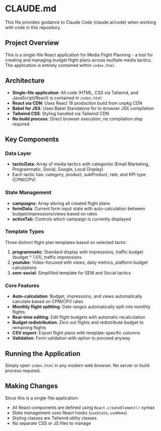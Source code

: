 # CLAUDE.md

This file provides guidance to Claude Code (claude.ai/code) when working with code in this repository.

## Project Overview

This is a single-file React application for Media Flight Planning - a tool for creating and managing budget flight plans across multiple media tactics. The application is entirely contained within `index.html`.

## Architecture

- **Single-file application**: All code (HTML, CSS via Tailwind, and JavaScript/React) is contained in `index.html`
- **React via CDN**: Uses React 18 production build from unpkg CDN
- **Babel for JSX**: Uses Babel Standalone for in-browser JSX compilation
- **Tailwind CSS**: Styling handled via Tailwind CDN
- **No build process**: Direct browser execution, no compilation step required

## Key Components

### Data Layer
- **tacticData**: Array of media tactics with categories (Email Marketing, Programmatic, Social, Google, Local Display)
- Each tactic has: category, product, subProduct, rate, and KPI type (CPM/CPV)

### State Management  
- **campaigns**: Array storing all created flight plans
- **formData**: Current form input state with auto-calculation between budget/impressions/views based on rates
- **activeTab**: Controls which campaign is currently displayed

### Template Types
Three distinct flight plan templates based on selected tactic:
1. **programmatic**: Standard display with impressions, traffic budget (budget * 1.01), traffic impressions
2. **youtube**: Video-focused with views, daily metrics, platform budget calculations  
3. **sem-social**: Simplified template for SEM and Social tactics

### Core Features
- **Auto-calculation**: Budget, impressions, and views automatically calculate based on CPM/CPV rates
- **Monthly flight splitting**: Date ranges automatically split into monthly flights
- **Real-time editing**: Edit flight budgets with automatic recalculation
- **Budget redistribution**: Zero out flights and redistribute budget to remaining flights
- **CSV export**: Export flight plans with template-specific columns
- **Validation**: Form validation with option to proceed anyway

## Running the Application

Simply open `index.html` in any modern web browser. No server or build process required.

## Making Changes

Since this is a single-file application:
- All React components are defined using `React.createElement()` syntax
- State management uses React hooks (`useState`, `useMemo`)
- Styling classes are Tailwind utility classes
- No separate CSS or JS files to manage